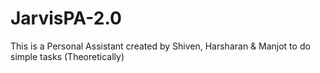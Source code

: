 # JarvisPA-2.0
This is a Personal Assistant created by Shiven, Harsharan &amp; Manjot to do simple tasks (Theoretically)
